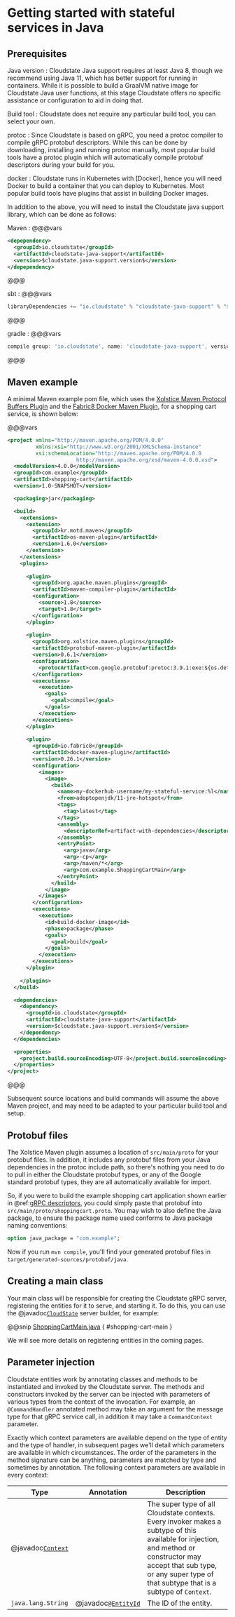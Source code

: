 # Getting started with stateful services in Java

## Prerequisites

Java version
: Cloudstate Java support requires at least Java 8, though we recommend using Java 11, which has better support for running in containers. While it is possible to build a GraalVM native image for Cloudstate Java user functions, at this stage Cloudstate offers no specific assistance or configuration to aid in doing that.

Build tool
: Cloudstate does not require any particular build tool, you can select your own.

protoc
: Since Cloudstate is based on gRPC, you need a protoc compiler to compile gRPC protobuf descriptors. While this can be done by downloading, installing and running protoc manually, most popular build tools have a protoc plugin which will automatically compile protobuf descriptors during your build for you.

docker
: Cloudstate runs in Kubernetes with [Docker], hence you will need Docker to build a container that you can deploy to Kubernetes. Most popular build tools have plugins that assist in building Docker images.

In addition to the above, you will need to install the Cloudstate java support library, which can be done as follows:
    
Maven
: @@@vars
```xml
<depependency>
  <groupId>io.cloudstate</groupId>
  <artifactId>cloudstate-java-support</artifactId>
  <version>$cloudstate.java-support.version$</version>
</depependency>
```
@@@
  
sbt
: @@@vars
```scala
libraryDependencies += "io.cloudstate" % "cloudstate-java-support" % "$cloudstate.java-support.version$"
```
@@@

gradle
: @@@vars
```groovy
compile group: 'io.cloudstate', name: 'cloudstate-java-support', version: '$cloudstate.java-support.version$'
```
@@@

## Maven example

A minimal Maven example pom file, which uses the [Xolstice Maven Protocol Buffers Plugin](https://www.xolstice.org/protobuf-maven-plugin/) and the [Fabric8 Docker Maven Plugin](https://dmp.fabric8.io/), for a shopping cart service, is shown below:

@@@vars
```xml
<project xmlns="http://maven.apache.org/POM/4.0.0"
         xmlns:xsi="http://www.w3.org/2001/XMLSchema-instance"
         xsi:schemaLocation="http://maven.apache.org/POM/4.0.0
                      http://maven.apache.org/xsd/maven-4.0.0.xsd">
  <modelVersion>4.0.0</modelVersion>
  <groupId>com.example</groupId>
  <artifactId>shopping-cart</artifactId>
  <version>1.0-SNAPSHOT</version>

  <packaging>jar</packaging>

  <build>
    <extensions>
      <extension>
        <groupId>kr.motd.maven</groupId>
        <artifactId>os-maven-plugin</artifactId>
        <version>1.6.0</version>
      </extension>
    </extensions>
    <plugins>
      
      <plugin>
        <groupId>org.apache.maven.plugins</groupId>
        <artifactId>maven-compiler-plugin</artifactId>
        <configuration>
          <source>1.8</source>
          <target>1.8</target>
        </configuration>
      </plugin>
      
      <plugin>
        <groupId>org.xolstice.maven.plugins</groupId>
        <artifactId>protobuf-maven-plugin</artifactId>
        <version>0.6.1</version>
        <configuration>
          <protocArtifact>com.google.protobuf:protoc:3.9.1:exe:${os.detected.classifier}</protocArtifact>
        </configuration>
        <executions>
          <execution>
            <goals>
              <goal>compile</goal>
            </goals>
          </execution>
        </executions>
      </plugin>
      
      <plugin>
        <groupId>io.fabric8</groupId>
        <artifactId>docker-maven-plugin</artifactId>
        <version>0.26.1</version>
        <configuration>
          <images>
            <image>
              <build>
                <name>my-dockerhub-username/my-stateful-service:%l</name>
                <from>adoptopenjdk/11-jre-hotspot</from>
                <tags>
                  <tag>latest</tag>
                </tags>
                <assembly>
                  <descriptorRef>artifact-with-dependencies</descriptorRef>
                </assembly>
                <entryPoint>
                  <arg>java</arg>
                  <arg>-cp</arg>
                  <arg>/maven/*</arg>
                  <arg>com.example.ShoppingCartMain</arg>
                </entryPoint>
              </build>
            </image>
          </images>
        </configuration>
        <executions>
          <execution>
            <id>build-docker-image</id>
            <phase>package</phase>
            <goals>
              <goal>build</goal>
            </goals>
          </execution>
        </executions>
      </plugin>
      
    </plugins>
  </build>

  <dependencies>
    <dependency>
      <groupId>io.cloudstate</groupId>
      <artifactId>cloudstate-java-support</artifactId>
      <version>$cloudstate.java-support.version$</version>
    </dependency>
  </dependencies>

  <properties>
    <project.build.sourceEncoding>UTF-8</project.build.sourceEncoding>
  </properties>
</project>
```
@@@

Subsequent source locations and build commands will assume the above Maven project, and may need to be adapted to your particular build tool and setup.

## Protobuf files

The Xolstice Maven plugin assumes a location of `src/main/proto` for your protobuf files. In addition, it includes any protobuf files from your Java dependencies in the protoc include path, so there's nothing you need to do to pull in either the Cloudstate protobuf types, or any of the Google standard protobuf types, they are all automatically available for import.

So, if you were to build the example shopping cart application shown earlier in @ref:[gRPC descriptors](../../features/grpc.md), you could simply paste that protobuf into `src/main/proto/shoppingcart.proto`. You may wish to also define the Java package, to ensure the package name used conforms to Java package naming conventions:

```proto
option java_package = "com.example";
```

Now if you run `mvn compile`, you'll find your generated protobuf files in `target/generated-sources/protobuf/java`.

## Creating a main class

Your main class will be responsible for creating the Cloudstate gRPC server, registering the entities for it to serve, and starting it. To do this, you can use the @javadoc[`CloudState`](io.cloudstate.javasupport.CloudState) server builder, for example:

@@snip [ShoppingCartMain.java](/docs/src/test/java/docs/user/gettingstarted/ShoppingCartMain.java) { #shopping-cart-main }

We will see more details on registering entities in the coming pages.

## Parameter injection

Cloudstate entities work by annotating classes and methods to be instantiated and invoked by the Cloudstate server. The methods and constructors invoked by the server can be injected with parameters of various types from the context of the invocation. For example, an `@CommandHandler` annotated method may take an argument for the message type for that gRPC service call, in addition it may take a `CommandContext` parameter.

Exactly which context parameters are available depend on the type of entity and the type of handler, in subsequent pages we'll detail which parameters are available in which circumstances. The order of the parameters in the method signature can be anything, parameters are matched by type and sometimes by annotation. The following context parameters are available in every context:

| Type                                                   | Annotation            | Description           |
|--------------------------------------------------------|-----------------------|-----------------------|
| @javadoc[`Context`](io.cloudstate.javasupport.Context) |                       | The super type of all Cloudstate contexts. Every invoker makes a subtype of this available for injection, and method or constructor may accept that sub type, or any super type of that subtype that is a subtype of `Context`. |
| `java.lang.String` | @javadoc[`@EntityId`](io.cloudstate.javasupport.EntityId) | The ID of the entity. |

